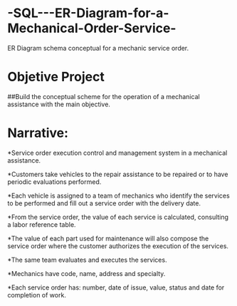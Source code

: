 # -SQL---ER-Diagram-for-a-Mechanical-Order-Service-
ER Diagram schema  conceptual  for a  mechanic service order.


# Objetive Project

##Build the conceptual scheme for the operation of a mechanical assistance  with the main objective.



# Narrative:

*Service order execution control and management system in a mechanical assistance.

*Customers take vehicles to the repair assistance to be repaired or to have periodic evaluations performed.

*Each vehicle is assigned to a team of mechanics who identify the services to be performed and fill out a service order with the delivery date.

*From the service order, the value of each service is calculated, consulting a labor reference table.

*The value of each part used for maintenance will also compose the  service order  where the customer authorizes the execution of the services.

*The same team evaluates and executes the services.

*Mechanics have code, name, address and specialty.

*Each service order has: number, date of issue, value, status and date for completion of work.
